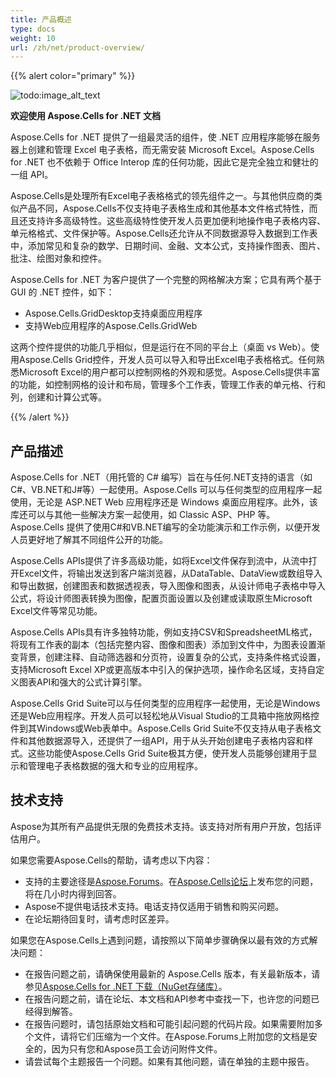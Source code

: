 ```yaml
---
title: 产品概述
type: docs
weight: 10
url: /zh/net/product-overview/
---
```


{{% alert color="primary" %}} 

![todo:image_alt_text](product-overview_1.png)

**欢迎使用 Aspose.Cells for .NET 文档**

Aspose.Cells for .NET 提供了一组最灵活的组件，使 .NET 应用程序能够在服务器上创建和管理 Excel 电子表格，而无需安装 Microsoft Excel。Aspose.Cells for .NET 也不依赖于 Office Interop 库的任何功能，因此它是完全独立和健壮的一组 API。

Aspose.Cells是处理所有Excel电子表格格式的领先组件之一。与其他供应商的类似产品不同，Aspose.Cells不仅支持电子表格生成和其他基本文件格式特性，而且还支持许多高级特性。这些高级特性使开发人员更加便利地操作电子表格内容、单元格格式、文件保护等。Aspose.Cells还允许从不同数据源导入数据到工作表中，添加常见和复杂的数学、日期时间、金融、文本公式，支持操作图表、图片、批注、绘图对象和控件。

Aspose.Cells for .NET 为客户提供了一个完整的网格解决方案；它具有两个基于 GUI 的 .NET 控件，如下：

- Aspose.Cells.GridDesktop支持桌面应用程序
- 支持Web应用程序的Aspose.Cells.GridWeb

这两个控件提供的功能几乎相似，但是运行在不同的平台上（桌面 vs Web）。使用Aspose.Cells Grid控件，开发人员可以导入和导出Excel电子表格格式。任何熟悉Microsoft Excel的用户都可以控制网格的外观和感觉。Aspose.Cells提供丰富的功能，如控制网格的设计和布局，管理多个工作表，管理工作表的单元格、行和列，创建和计算公式等。

{{% /alert %}} 
## **产品描述**
Aspose.Cells for .NET（用托管的 C# 编写）旨在与任何.NET支持的语言（如C#、VB.NET和J#等）一起使用。Aspose.Cells 可以与任何类型的应用程序一起使用，无论是 ASP.NET Web 应用程序还是 Windows 桌面应用程序。此外，该库还可以与其他一些解决方案一起使用，如 Classic ASP、PHP 等。Aspose.Cells 提供了使用C#和VB.NET编写的全功能演示和工作示例，以便开发人员更好地了解其不同组件公开的功能。

Aspose.Cells APIs提供了许多高级功能，如将Excel文件保存到流中，从流中打开Excel文件，将输出发送到客户端浏览器，从DataTable、DataView或数组导入和导出数据，创建图表和数据透视表，导入图像和图表，从设计师电子表格中导入公式，将设计师图表转换为图像，配置页面设置以及创建或读取原生Microsoft Excel文件等常见功能。

Aspose.Cells APIs具有许多独特功能，例如支持CSV和SpreadsheetML格式，将现有工作表的副本（包括完整内容、图像和图表）添加到文件中，为图表设置渐变背景，创建注释、自动筛选器和分页符，设置复杂的公式，支持条件格式设置，支持Microsoft Excel XP或更高版本中引入的保护选项，操作命名区域，支持自定义图表API和强大的公式计算引擎。

Aspose.Cells Grid Suite可以与任何类型的应用程序一起使用，无论是Windows还是Web应用程序。开发人员可以轻松地从Visual Studio的工具箱中拖放网格控件到其Windows或Web表单中。Aspose.Cells Grid Suite不仅支持从电子表格文件和其他数据源导入，还提供了一组API，用于从头开始创建电子表格内容和样式。这些功能使Aspose.Cells Grid Suite极其方便，使开发人员能够创建用于显示和管理电子表格数据的强大和专业的应用程序。
## **技术支持**
Aspose为其所有产品提供无限的免费技术支持。该支持对所有用户开放，包括评估用户。

如果您需要Aspose.Cells的帮助，请考虑以下内容：

- 支持的主要途径是[Aspose.Forums](https://forum.aspose.com)。在[Aspose.Cells论坛](https://forum.aspose.com/c/cells/9)上发布您的问题，将在几小时内得到回答。
- Aspose不提供电话技术支持。电话支持仅适用于销售和购买问题。
- 在论坛期待回复时，请考虑时区差异。

如果您在Aspose.Cells上遇到问题，请按照以下简单步骤确保以最有效的方式解决问题：

- 在报告问题之前，请确保使用最新的 Aspose.Cells 版本，有关最新版本，请参见[Aspose.Cells for .NET 下载（NuGet存储库）](https://www.nuget.org/packages/Aspose.Cells)。
- 在报告问题之前，请在论坛、本文档和API参考中查找一下，也许您的问题已经得到解答。
- 在报告问题时，请包括原始文档和可能引起问题的代码片段。如果需要附加多个文件，请将它们压缩为一个文件。在Aspose.Forums上附加您的文档是安全的，因为只有您和Aspose员工会访问附件文件。
- 请尝试每个主题报告一个问题。如果有其他问题，请在单独的主题中报告。
